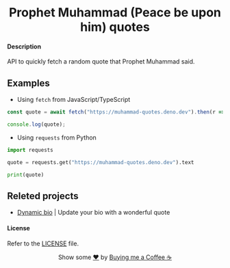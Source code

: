 <h1 align="center">Prophet Muhammad (Peace be upon him) quotes</h1>

#### Description
API to quickly fetch a random quote that Prophet Muhammad said.

## Examples

- Using `fetch` from JavaScript/TypeScript
```js
const quote = await fetch("https://muhammad-quotes.deno.dev").then(r => r.text());

console.log(quote);
```

- Using `requests` from Python
```py
import requests

quote = requests.get("https://muhammad-quotes.deno.dev").text

print(quote)
```

## Releted projects
- [Dynamic bio](https://github.com/abdulrahman1s/dynamic-bio) | Update your bio with a wonderful quote

<!-- START template/license.md -->
#### License
Refer to the [LICENSE](LICENSE) file.

<!-- END template/license.md -->

<!-- START template/donate.md -->
<div align="center">
    Show some <a href="https://quran.com/en/saba/39">❤️</a> by <a href="https://ko-fi.com/abdulrahman1s">Buying me a Coffee ☕</a>
</div>
<!-- END template/donate.md -->
